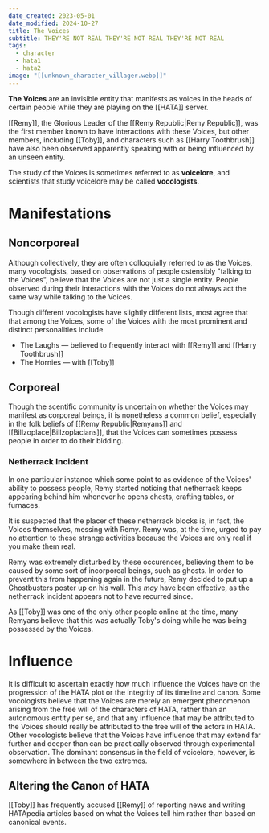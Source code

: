 ```yaml
---
date_created: 2023-05-01
date_modified: 2024-10-27
title: The Voices
subtitle: THEY'RE NOT REAL THEY'RE NOT REAL THEY'RE NOT REAL
tags:
  - character
  - hata1
  - hata2
image: "[[unknown_character_villager.webp]]"
---
```


**The Voices** are an invisible entity that manifests as voices in the heads of certain people while they are playing on the [[HATA]] server.

[[Remy]], the Glorious Leader of the [[Remy Republic|Remy Republic]], was the first member known to have interactions with these Voices, but other members, including [[Toby]], and characters such as [[Harry Toothbrush]] have also been observed apparently speaking with or being influenced by an unseen entity.

The study of the Voices is sometimes referred to as **voicelore**, and scientists that study voicelore may be called **vocologists**.

# Manifestations

## Noncorporeal

Although collectively, they are often colloquially referred to as the Voices, many vocologists, based on observations of people ostensibly "talking to the Voices", believe that the Voices are not just a single entity. People observed during their interactions with the Voices do not always act the same way while talking to the Voices.

Though different vocologists have slightly different lists, most agree that that among the Voices, some of the Voices with the most prominent and distinct personalities include
- The Laughs — believed to frequently interact with [[Remy]] and [[Harry Toothbrush]]
- The Hornies — with [[Toby]]

## Corporeal

Though the scentific community is uncertain on whether the Voices may manifest as corporeal beings, it is nonetheless a common belief, especially in the folk beliefs of [[Remy Republic|Remyans]] and [[Billzoplace|Billzoplacians]], that the Voices can sometimes possess people in order to do their bidding.

### Netherrack Incident

In one particular instance which some point to as evidence of the Voices' ability to possess people, Remy started noticing that netherrack keeps appearing behind him whenever he opens chests, crafting tables, or furnaces.

It is suspected that the placer of these netherrack blocks is, in fact, the Voices themselves, messing with Remy. Remy was, at the time, urged to pay no attention to these strange activities because the Voices are only real if you make them real.

Remy was extremely disturbed by these occurences, believing them to be caused by some sort of incorporeal beings, such as ghosts. In order to prevent this from happening again in the future, Remy decided to put up a Ghostbusters poster up on his wall. This *may* have been effective, as the netherrack incident appears not to have recurred since.

As [[Toby]] was one of the only other people online at the time, many Remyans believe that this was actually Toby's doing while he was being possessed by the Voices.

# Influence

It is difficult to ascertain exactly how much influence the Voices have on the progression of the HATA plot or the integrity of its timeline and canon. Some vocologists believe that the Voices are merely an emergent phenomenon arising from the free will of the characters of HATA, rather than an autonomous entity per se, and that any influence that may be attributed to the Voices should really be attributed to the free will of the actors in HATA. Other vocologists believe that the Voices have influence that may extend far further and deeper than can be practically observed through experimental observation. The dominant consensus in the field of voicelore, however, is somewhere in between the two extremes.

## Altering the Canon of HATA

[[Toby]] has frequently accused [[Remy]] of reporting news and writing HATApedia articles based on what the Voices tell him rather than based on canonical events.